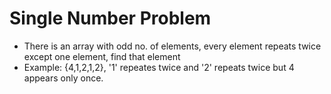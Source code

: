 # Single Number Problem

- There is an array with odd no. of elements, every element repeats twice except one element, find that element
- Example: {4,1,2,1,2}, '1' repeates twice and '2' repeats twice but 4 appears only once.
